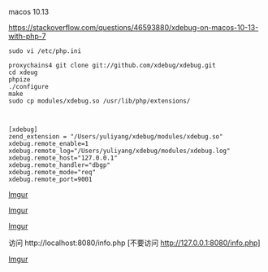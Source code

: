 
macos 10.13

https://stackoverflow.com/questions/46593880/xdebug-on-macos-10-13-with-php-7

```
sudo vi /etc/php.ini

proxychains4 git clone git://github.com/xdebug/xdebug.git
cd xdeug
phpize
./configure
make
sudo cp modules/xdebug.so /usr/lib/php/extensions/



[xdebug]
zend_extension = "/Users/yuliyang/xdebug/modules/xdebug.so"
xdebug.remote_enable=1
xdebug.remote_log="/Users/yuliyang/xdebug/modules/xdebug.log"
xdebug.remote_host="127.0.0.1"
xdebug.remote_handler="dbgp"
xdebug.remote_mode="req"
xdebug.remote_port=9001

```

[Imgur](https://i.imgur.com/ZogfCoq.png)

[Imgur](https://i.imgur.com/ScN1arq.png)

[Imgur](https://i.imgur.com/3tEp4Ab.png)

访问 http://localhost:8080/info.php  [不要访问 http://127.0.0.1:8080/info.php]

[Imgur](https://i.imgur.com/xfg694M.png)


